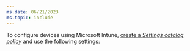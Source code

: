 ```yaml
---
ms.date: 06/21/2023
ms.topic: include
---
```


To configure devices using Microsoft Intune, [create a *Settings catalog policy*](/mem/intune/configuration/settings-catalog) and use the following settings: